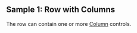 ## Sample 1: Row with Columns

The row can contain one or more [Column](/docs/controls/bootstrap4/Column/{branch}) controls.